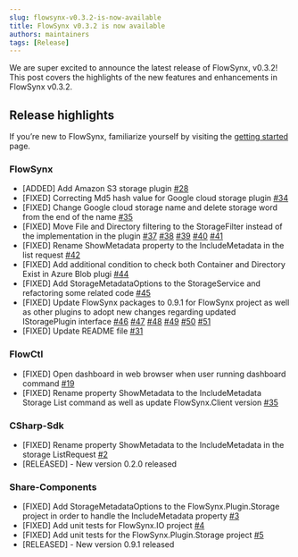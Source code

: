 ```yaml
---
slug: flowsynx-v0.3.2-is-now-available
title: FlowSynx v0.3.2 is now available
authors: maintainers
tags: [Release]
---
```


We are super excited to announce the latest release of FlowSynx, v0.3.2! This post covers the highlights of the new features and enhancements in FlowSynx v0.3.2.

## Release highlights
If you’re new to FlowSynx, familiarize yourself by visiting the [getting started](/docs/category/getting-started) page.

### FlowSynx
- [ADDED] Add Amazon S3 storage plugin [#28](https://github.com/flowsynx/flowsynx/issues/28)
- [FIXED] Correcting Md5 hash value for Google cloud storage plugin [#34](https://github.com/flowsynx/flowsynx/issues/34)
- [FIXED] Change Google cloud storage name and delete storage word from the end of the name [#35](https://github.com/flowsynx/flowsynx/issues/35)
- [FIXED] Move File and Directory filtering to the StorageFilter instead of the implementation in the plugin [#37](https://github.com/flowsynx/flowsynx/issues/37) [#38](https://github.com/flowsynx/flowsynx/issues/38) [#39](https://github.com/flowsynx/flowsynx/issues/39) [#40](https://github.com/flowsynx/flowsynx/issues/40) [#41](https://github.com/flowsynx/flowsynx/issues/41)
- [FIXED] Rename ShowMetadata property to the IncludeMetadata in the list request [#42](https://github.com/flowsynx/flowsynx/issues/42)
- [FIXED] Add additional condition to check both Container and Directory Exist in Azure Blob plugi [#44](https://github.com/flowsynx/flowsynx/issues/44)
- [FIXED] Add StorageMetadataOptions to the StorageService and refactoring some related code [#45](https://github.com/flowsynx/flowsynx/issues/45)
- [FIXED] Update FlowSynx packages to 0.9.1 for FlowSynx project as well as other plugins to adopt new changes regarding updated IStoragePlugin interface [#46](https://github.com/flowsynx/flowsynx/issues/46) [#47](https://github.com/flowsynx/flowsynx/issues/47) [#48](https://github.com/flowsynx/flowsynx/issues/48) [#49](https://github.com/flowsynx/flowsynx/issues/49) [#50](https://github.com/flowsynx/flowsynx/issues/50) [#51](https://github.com/flowsynx/flowsynx/issues/51)
- [FIXED] Update README file [#31](https://github.com/flowsynx/flowsynx/issues/31)

### FlowCtl
- [FIXED] Open dashboard in web browser when user running dashboard command [#19](https://github.com/flowsynx/flowctl/issues/19)
- [FIXED] Rename property ShowMetadata to the IncludeMetadata Storage List command as well as update FlowSynx.Client version [#35](https://github.com/flowsynx/flowctl/issues/35)

### CSharp-Sdk
- [FIXED] Rename property ShowMetadata to the IncludeMetadata in the storage ListRequest [#2](https://github.com/flowsynx/csharp-sdk/issues/2)
- [RELEASED] - New version 0.2.0 released

### Share-Components
- [FIXED] Add StorageMetadataOptions to the FlowSynx.Plugin.Storage project in order to handle the IncludeMetadata property [#3](https://github.com/flowsynx/shared-components/issues/3)
- [FIXED] Add unit tests for FlowSynx.IO project [#4](https://github.com/flowsynx/shared-components/issues/3)
- [FIXED] Add unit tests for the FlowSynx.Plugin.Storage project [#5](https://github.com/flowsynx/shared-components/issues/5)
- [RELEASED] - New version 0.9.1 released